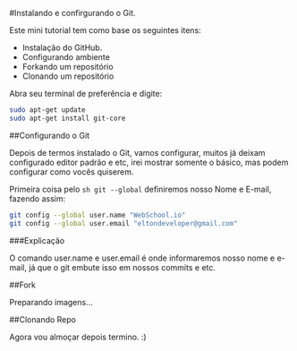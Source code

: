 #Instalando e confirgurando o Git.

Este mini tutorial tem como base os seguintes itens:

* Instalação do GitHub.
* Configurando ambiente
* Forkando um repositório
* Clonando um repositório


Abra seu terminal de preferência e digite:

```sh
sudo apt-get update
sudo apt-get install git-core
```
##Configurando o Git

Depois de termos instalado o Git, vamos configurar, muitos já deixam configurado editor padrão e etc, irei mostrar
somente o básico, mas podem configurar como vocês quiserem.

Primeira coisa pelo ```sh git --global``` definiremos nosso Nome e E-mail, fazendo assim:

```sh
git config --global user.name "WebSchool.io"
git config --global user.email "eltondeveloper@gmail.com"
```
###Explicação

O comando user.name e user.email é onde informaremos nosso nome e e-mail, já que o git embute isso em nossos commits e etc.

##Fork

Preparando imagens...

##Clonando Repo

Agora vou almoçar depois termino. :)


